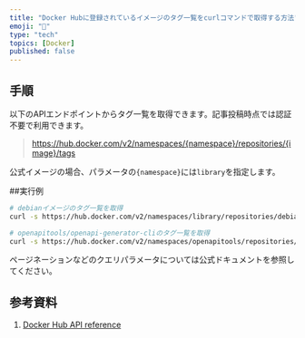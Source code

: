 ```yaml
---
title: "Docker Hubに登録されているイメージのタグ一覧をcurlコマンドで取得する方法"
emoji: "🐙"
type: "tech"
topics: [Docker]
published: false
---
```

## 手順

以下のAPIエンドポイントからタグ一覧を取得できます。記事投稿時点では認証不要で利用できます。

> https://hub.docker.com/v2/namespaces/{namespace}/repositories/{image}/tags

公式イメージの場合、パラメータの`{namespace}`には`library`を指定します。

##実行例

```bash
# debianイメージのタグ一覧を取得
curl -s https://hub.docker.com/v2/namespaces/library/repositories/debian/tags

# openapitools/openapi-generator-cliのタグ一覧を取得
curl -s https://hub.docker.com/v2/namespaces/openapitools/repositories/openapi-generator-cli/tags
```

ページネーションなどのクエリパラメータについては公式ドキュメントを参照してください。

## 参考資料

1. [Docker Hub API reference](https://docs.docker.com/reference/api/hub/latest/)
